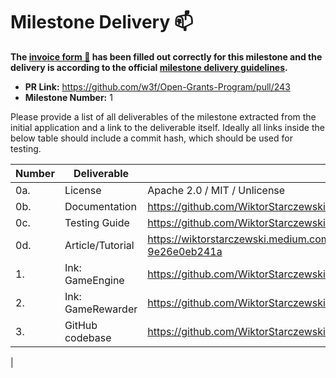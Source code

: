 # Milestone Delivery :mailbox:

**The [invoice form :pencil:](https://forms.gle/8Wx7nxtq8fKrsuEz8) has been filled out correctly for this milestone and the delivery is according to the official [milestone delivery guidelines](https://github.com/w3f/General-Grants-Program/blob/master/grants/milestone-deliverables-guidelines.md).**

* **PR Link:** https://github.com/w3f/Open-Grants-Program/pull/243
* **Milestone Number:** 1

Please provide a list of all deliverables of the milestone extracted from the initial application and a link to the deliverable itself. Ideally all links inside the below table should include a commit hash, which should be used for testing.

| Number | Deliverable | Specification |
| ------------- | ------------- | ------------- |
| 0a. | License | Apache 2.0 / MIT / Unlicense |
| 0b. | Documentation | https://github.com/WiktorStarczewski/newomega.polkadot/tree/master/newomega_delegator | Commit hash c0c5ca0 |
| 0c. | Testing Guide | https://github.com/WiktorStarczewski/newomega.polkadot/tree/master/newomega_delegator | Commit hash c0c5ca0 |
| 0d. | Article/Tutorial | https://wiktorstarczewski.medium.com/from-solidity-to-ink-a-practical-take-9e26e0eb241a | |
| 1. | Ink: GameEngine | https://github.com/WiktorStarczewski/newomega.polkadot | Commit hash c0c5ca0 |
| 2. | Ink: GameRewarder | https://github.com/WiktorStarczewski/newomega.polkadot | Commit hash c0c5ca0 |
| 3. | GitHub codebase | https://github.com/WiktorStarczewski/newomega.trinity | Commit hash b2aae02
 |
